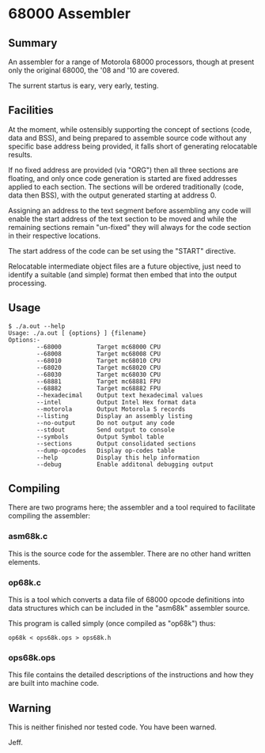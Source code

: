 # 68000 Assembler

## Summary

An assembler for a range of Motorola 68000 processors, though at present only the original 68000, the '08 and '10 are covered.

The surrent startus is eary, very early, testing.

## Facilities

At the moment, while ostensibly supporting the concept of sections (code, data and BSS), and being prepared to assemble source code without any specific base address being provided, it falls short of generating relocatable results.

If no fixed address are provided (via "ORG") then all three sections are floating, and only once code generation is started are fixed addresses applied to each section.  The sections will be ordered traditionally (code, data then BSS), with the output generated starting at address 0.

Assigning an address to the text segment before assembling any code will enable the start address of the text section to be moved and while the remaining sections remain "un-fixed" they will always for the code section in their respective locations.

The start address of the code can be set using the "START" directive.

Relocatable intermediate object files are a future objective, just need to identify a suitable (and simple) format then embed that into the output processing.

## Usage

```
$ ./a.out --help
Usage: ./a.out [ {options} ] {filename}
Options:-
        --68000          Target mc68000 CPU
        --68008          Target mc68008 CPU
        --68010          Target mc68010 CPU
        --68020          Target mc68020 CPU
        --68030          Target mc68030 CPU
        --68881          Target mc68881 FPU
        --68882          Target mc68882 FPU
        --hexadecimal    Output text hexadecimal values
        --intel          Output Intel Hex format data
        --motorola       Output Motorola S records
        --listing        Display an assembly listing
        --no-output      Do not output any code
        --stdout         Send output to console
        --symbols        Output Symbol table
        --sections       Output consolidated sections
        --dump-opcodes   Display op-codes table
        --help           Display this help information
        --debug          Enable additonal debugging output
```

## Compiling

There are two programs here; the assembler and a tool required to facilitate compiling the assembler:

### asm68k.c

This is the source code for the assembler.  There are no other hand written elements.

### op68k.c

This is a tool which converts a data file of 68000 opcode definitions into data structures which can be included in the "asm68k" assembler source.

This program is called simply (once compiled as "op68k") thus:

```
op68k < ops68k.ops > ops68k.h
```

### ops68k.ops

This file contains the detailed descriptions of the instructions and how they are built into machine code.

## Warning

This is neither finished nor tested code.  You have been warned.

Jeff.
